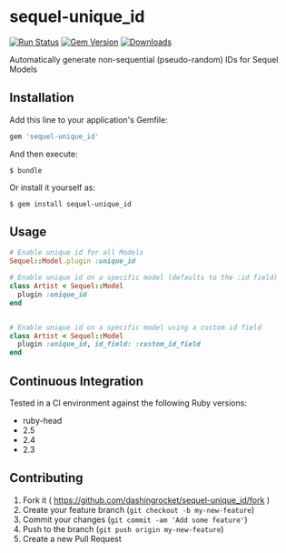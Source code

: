 # sequel-unique_id
[![Run Status](https://api.shippable.com/projects/5bb3aa2628d5f40700431d28/badge?branch=master)](https://app.shippable.com/github/dashingrocket/sequel-unique_id/dashboard) 
[![Gem Version](https://badge.fury.io/rb/sequel-unique_id.svg)](http://badge.fury.io/rb/sequel-unique_id) 
[![Downloads](http://ruby-gem-downloads-badge.herokuapp.com/sequel-unique_id?type=total)](https://rubygems.org/gems/sequel-unique_id)

Automatically generate non-sequential (pseudo-random) IDs for Sequel Models

## Installation

Add this line to your application's Gemfile:

```ruby
gem 'sequel-unique_id'
```

And then execute:

    $ bundle

Or install it yourself as:

    $ gem install sequel-unique_id

## Usage

```ruby
# Enable unique id for all Models
Sequel::Model.plugin :unique_id

# Enable unique id on a specific model (defaults to the :id field)
class Artist < Sequel::Model
  plugin :unique_id 
end


# Enable unique id on a specific model using a custom id field
class Artist < Sequel::Model
  plugin :unique_id, id_field: :custom_id_field
end
```

## Continuous Integration
Tested in a CI environment against the following Ruby versions:
* ruby-head
* 2.5
* 2.4
* 2.3


## Contributing

1. Fork it ( https://github.com/dashingrocket/sequel-unique_id/fork )
2. Create your feature branch (`git checkout -b my-new-feature`)
3. Commit your changes (`git commit -am 'Add some feature'`)
4. Push to the branch (`git push origin my-new-feature`)
5. Create a new Pull Request

